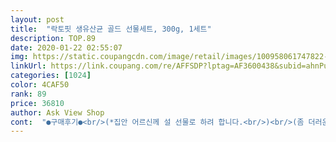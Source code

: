 ```yaml
---
layout: post 
title:  "락토핏 생유산균 골드 선물세트, 300g, 1세트" 
description: TOP.89 
date: 2020-01-22 02:55:07 
img: https://static.coupangcdn.com/image/retail/images/100958061747822-55c08cf0-9a9f-45ea-80c1-217f89be1252.jpg 
linkUrl: https://link.coupang.com/re/AFFSDP?lptag=AF3600438&subid=ahnPublicAsk&pageKey=35632925&itemId=132202797&vendorItemId=3277417796&traceid=V0-113-b19449b8bff03498 
categories: [1024] 
color: 4CAF50 
rank: 89 
price: 36810 
author: Ask View Shop 
cont:  "●구매후기●<br/>(*집안 어르신께 설 선물로 하려 합니다.<br/>)<br/>(좀 더러운 얘기지만 정확한 정보전달을 위해... <br/>^^;)<br/><br/> -<br/>3상자가 들어있드라고요<br/>4~5일을 화장실을 못가니 환장하겠더라구요.<br/><br/>가격도 부담스럽지 않고 요즘에 워낙 명절에 보내는 선물세트가 한정되었는데 (견과세트.<br/>.<br/>샴푸세트.<br/>.<br/> 참치세트등등)<br/>가스 배출을 .<br/>.<br/>(ㅋㅋㅋ) 원할하게 해주는지 더부룩하게 많이 줄었어요<br/>가족중에  한분이  직장암  초기  진단을  받으시고  수술후  회복  중이신데  무엇을  사다드릴까  고민하다가  전인화가  선전하는  종근당건강  생유산균  골드  락토핏  선물세트를  구매하게  되었습니다.<br/>  아무쪼록  회복  하시는데  조금이나마  도움이  되었으면  좋겠네요.<br/>  이거  드시고  건강하게  예전에  밝은  모습으로  돌아오시길  간절히  기도  합니다.<br/>  인체면역세포의  약 60%가  장에  존재한다고  하네요  즉  장이  건강해야  몸이  건강하다고  하네요  나이가  들수록  유해균의  비율이  높아지므로  지속적으로  유산균을  섭취하여  장내  유익균의  수를  늘려  주는것이  장건강에  도움이  된다고  하네요.<br/>  이런분들  꼭  드세요.<br/>  장건강에  중요성을  다시한번  느끼게  되네요.<br/>  배변활동이  원활하지  않고  항상  배가  더부룩하거나  장  건강이  걱정되거나  장시간  의자에  앉아서  생활하는  직장인, 학생,  그리고  예민한  장을가진  유아, 어린이  또한  장내  유산균이  감소하는  어르신들에게  규칙적인  배변활동을  할수있도록  도움을  준다고  하네요.<br/>  2000mg/50개입/3개  1일1회, 1회1포씩  섭취  합니다.<br/><br/>거짓말 1도 안하고 습관성 대장염을 1년 반 동안 달고 살았습니다.<br/><br/>그때 깨달았습니다.<br/> 유산균은 저같은 사람에겐 아무소용 없다는 걸... <br/><br/>그러다  and lt;종근당 락토핏 생유산균 골드 and gt;를 알게 되었고 바로 구입했어요.<br/><br/>그러다 작년에 친구에게 G** 유산균을 선물받아 먹었어요.<br/><br/>그러다 직구로 구매한 유산균이 생각나서 먹었더니... <br/> 응? 설사는 안하는데 변비가 생기더라구요.<br/><br/>그러다 찬찬히 되짚어 봤는데, 배에 가스가 거의 안차고 있었더라구요.<br/><br/>그렇게 시간이 흘러 바로 지난달!<br/>그렇게 전 계속 변비에 시달리며 살았드랬죠.<br/><br/>그전에도 유산균 먹었지만 맛이없으니까 안 먹어지는 종근당 유산균은 맛이있어서<br/>꽤 고가여서 그만큼 효과를 기대하고 있었는데, 한달치 복용했지만 역시나 효과는 없었네요.<br/><br/>꾸르륵 소리라든지~ 속방구라든지~ 잊은지 오래... <br/><br/>너~무 오래 증세가 유지되다 보니 습관성 대장염으로 이어졌죠.<br/><br/>들어갈땐 멀쩡히 걸어 들어갔다가 나올 땐 다리 절며 나왔거든요.<br/><br/>맛은 포도맛이나는 아기 분유같아요 .<br/>.<br/> 하튼 비리거나 하지 않아요 물없이 그냥 가루채먹어도 달달하니 맛있어여 .<br/>.<br/><br/>맛있어서 한포 더먹고 싶은게 탈이지만요 .<br/>.<br/><br/>먹어도 효과가 없으면 그냥 간식먹었다~ 생각하려고 일부러 맛있는 유산균을 검색했답니다.<br/> ㅋㅋ<br/>물론 무엇이든 개인차가 있기 마련이라 효과 없는 분들도 계시겠죠.<br/><br/>배변활동의 차이는 그렇게 모르겠어요 그래서 종근당유산균을 참 많이 이용하고 있는데<br/>변비는 심했을지언정 설사는 어지간하면 안했었는데, 스트레스를 엄청나게 받을 만한 일이 있은 후 지속적인 장염에 시달렸어요.<br/><br/>변비도 변비지만 배에 가스가 늘 차니깐 배에서 벼락치는 소리며<br/>변의 묽기 정도가 달라요.<br/><br/>볼 일만 잘봐도 큰 기쁨을 얻는구나~ ㅜㅜ<br/>상자안에는  10개씩 비닐포장해서 총 50개의 유산균이 있어요<br/>선물세트도 나와서  친정엄마에게 선물해줬어요 좋은거 같이 나눠야 할거같아서요<br/>심한경우 한달에 보름이상을 먹으면 바로 설사하고... <br/>반복... <br/><br/>아! 변화가 또 있어요.<br/><br/>앉아 있는 사무직이디보니까 항상 배가 소화가 안되서 장염에 자주 걸렸는데<br/>알러지가 올라올떄는 하루에 2포로 평소보다 더 좀 많인 먹긴하구요<br/>알처럼 먹는것도 있고 포도 있지만 일단 맛이 좋아햐하는거같아요<br/>약 3년 전, 변비에 힘겨워 하던 중 지인 추천으로 유명한 유산균을 직구로 구매해 먹었어요.<br/><br/>어느순간 피곤하면 피부에 알러지처럼 두드러기가 나서<br/>예전엔 화장실 한번 들어갔다하면 30분은 기본인데다,<br/>올라와도 예전에는 4~5일 같은데 한 2~3일이면 가라앉아요<br/>왜 이 변화를 늦게 깨달았는지!<br/>외부로 발산 못하는 가스가 속에서 터지니(속방구라고 하죠?) 이런 소리에 민망해서 값을 더 치르고 1인실을 이용합니다.<br/><br/>외출할 일이 있으면 쫄쫄 굶고 나갔어요.<br/><br/>우리나라  1등  유산균  업체인  종근당건강에서  만들어서  더욱  믿음이  가네요.<br/><br/>우연이겠거니 했는데 한 며칠 계~속 이러더라구요.<br/><br/>원래 변비가 심한편입니다.<br/><br/>유산균 먹기 전엔 딱딱했는데 지금은 좀 묽은감이 있지만 그래도 부드럽습니다.<br/><br/>유산균을 먹어도 늘 변비는 달고 살았습니다.<br/> (효과가 없어서 복용 중지함.<br/>)<br/>유산균을 선물해보는것도 나쁘지않을거같아요.<br/>.<br/><br/>유산균이 저에게 소용없다는 걸 알았지만 지푸라기라도 잡는 심정으로 유산균을 구매했어요.<br/><br/>이 기쁨이란!<br/>인지 못하고 있었는데, 집 외엔 큰 볼일을 아예 못보던 제가 밖에서, 그것도 짧은 시간에 용변을 보고 나오다 깨달았습니다.<br/><br/>정해진 복용용량은 하루 1포예요.<br/><br/>제가 굳이 상세히 후기를 작성한 이유는 정말! 효과를 봤기 때문입니다.<br/><br/>지난달 부터 독서실을 다니게 되었어요.<br/><br/>직장다닐 땐 어쩔 수 없었지만 직장 그만두고 나서는 웬만하면 외출을 안했을 정도... <br/><br/>진심으로 기대 1도 안했네요.<br/> 너무 맛있어서... <br/><br/>차라리 설사가 나은건가 싶을 정도였답니다.<br/><br/>평소에 한상자씩 주문했는데 선물세트로 하니까<br/>피부에는 유산균 좋다고 해서 유산균 주문을 했어요 시중에 유산균 많은데<br/>하루한포 꾸준히 먹으니까 일단 피부알러지가 안올라오지는않지만<br/>하지만 워낙에 조용한 독서실이다 보니 1인실이 무슨 소용있겠어요.<br/> 소리는 울려퍼져 나갑디다~ 휴... <br/><br/>하지만 이젠 5분이면 됩니다.<br/> 그것도 시워~언 하게요.<br/><br/>하지만 저는 변비에 지독히 시달린지라 아침, 밤으로 하루 총 2포를 먹고있어요.<br/><br/>하지만 저의 후기가 도움이 되시길 바라며... <br/><br/>현재 복용한지 3주차 지나고 있어요.<br/><br/>효과 장담 못하겠으니 맛으로 밀어 붙이겠단건가~라고 생각한,,,<br/>효과는 2주차 부터 나타나더라구요.<br/><br/>효과를 기대하고 꾸준히 먹었는데 저에겐 효과가 없더군요.<br/><br/>휴대하기  편한  포장형태로  가족이나  가까운  지인에게  선물하면  좋은듯  하네요.<br/><br/>(*집안 어르신께 설 선물로 하려 합니다.<br/>)<br/>(좀 더러운 얘기지만 정확한 정보전달을 위해... <br/>^^;)<br/><br/> -<br/>3상자가 들어있드라고요<br/>4~5일을 화장실을 못가니 환장하겠더라구요.<br/><br/>가격도 부담스럽지 않고 요즘에 워낙 명절에 보내는 선물세트가 한정되었는데 (견과세트.<br/>.<br/>샴푸세트.<br/>.<br/> 참치세트등등)<br/>가스 배출을 .<br/>.<br/>(ㅋㅋㅋ) 원할하게 해주는지 더부룩하게 많이 줄었어요<br/>가족중에  한분이  직장암  초기  진단을  받으시고  수술후  회복  중이신데  무엇을  사다드릴까  고민하다가  전인화가  선전하는  종근당건강  생유산균  골드  락토핏  선물세트를  구매하게  되었습니다.<br/>  아무쪼록  회복  하시는데  조금이나마  도움이  되었으면  좋겠네요.<br/>  이거  드시고  건강하게  예전에  밝은  모습으로  돌아오시길  간절히  기도  합니다.<br/>  인체면역세포의  약 60%가  장에  존재한다고  하네요  즉  장이  건강해야  몸이  건강하다고  하네요  나이가  들수록  유해균의  비율이  높아지므로  지속적으로  유산균을  섭취하여  장내  유익균의  수를  늘려  주는것이  장건강에  도움이  된다고  하네요.<br/>  이런분들  꼭  드세요.<br/>  장건강에  중요성을  다시한번  느끼게  되네요.<br/>  배변활동이  원활하지  않고  항상  배가  더부룩하거나  장  건강이  걱정되거나  장시간  의자에  앉아서  생활하는  직장인, 학생,  그리고  예민한  장을가진  유아, 어린이  또한  장내  유산균이  감소하는  어르신들에게  규칙적인  배변활동을  할수있도록  도움을  준다고  하네요.<br/>  2000mg/50개입/3개  1일1회, 1회1포씩  섭취  합니다.<br/><br/>거짓말 1도 안하고 습관성 대장염을 1년 반 동안 달고 살았습니다.<br/><br/>그때 깨달았습니다.<br/> 유산균은 저같은 사람에겐 아무소용 없다는 걸... <br/><br/>그러다  and lt;종근당 락토핏 생유산균 골드 and gt;를 알게 되었고 바로 구입했어요.<br/><br/>그러다 작년에 친구에게 G** 유산균을 선물받아 먹었어요.<br/><br/>그러다 직구로 구매한 유산균이 생각나서 먹었더니... <br/> 응? 설사는 안하는데 변비가 생기더라구요.<br/><br/>그러다 찬찬히 되짚어 봤는데, 배에 가스가 거의 안차고 있었더라구요.<br/><br/>그렇게 시간이 흘러 바로 지난달!<br/>그렇게 전 계속 변비에 시달리며 살았드랬죠.<br/><br/>그전에도 유산균 먹었지만 맛이없으니까 안 먹어지는 종근당 유산균은 맛이있어서<br/>꽤 고가여서 그만큼 효과를 기대하고 있었는데, 한달치 복용했지만 역시나 효과는 없었네요.<br/><br/>꾸르륵 소리라든지~ 속방구라든지~ 잊은지 오래... <br/><br/>너~무 오래 증세가 유지되다 보니 습관성 대장염으로 이어졌죠.<br/><br/>들어갈땐 멀쩡히 걸어 들어갔다가 나올 땐 다리 절며 나왔거든요.<br/><br/>맛은 포도맛이나는 아기 분유같아요 .<br/>.<br/> 하튼 비리거나 하지 않아요 물없이 그냥 가루채먹어도 달달하니 맛있어여 .<br/>.<br/><br/>맛있어서 한포 더먹고 싶은게 탈이지만요 .<br/>.<br/><br/>먹어도 효과가 없으면 그냥 간식먹었다~ 생각하려고 일부러 맛있는 유산균을 검색했답니다.<br/> ㅋㅋ<br/>물론 무엇이든 개인차가 있기 마련이라 효과 없는 분들도 계시겠죠.<br/><br/>배변활동의 차이는 그렇게 모르겠어요 그래서 종근당유산균을 참 많이 이용하고 있는데<br/>변비는 심했을지언정 설사는 어지간하면 안했었는데, 스트레스를 엄청나게 받을 만한 일이 있은 후 지속적인 장염에 시달렸어요.<br/><br/>변비도 변비지만 배에 가스가 늘 차니깐 배에서 벼락치는 소리며<br/>변의 묽기 정도가 달라요.<br/><br/>볼 일만 잘봐도 큰 기쁨을 얻는구나~ ㅜㅜ<br/>상자안에는  10개씩 비닐포장해서 총 50개의 유산균이 있어요<br/>선물세트도 나와서  친정엄마에게 선물해줬어요 좋은거 같이 나눠야 할거같아서요<br/>심한경우 한달에 보름이상을 먹으면 바로 설사하고... <br/>반복... <br/><br/>아! 변화가 또 있어요.<br/><br/>앉아 있는 사무직이디보니까 항상 배가 소화가 안되서 장염에 자주 걸렸는데<br/>알러지가 올라올떄는 하루에 2포로 평소보다 더 좀 많인 먹긴하구요<br/>알처럼 먹는것도 있고 포도 있지만 일단 맛이 좋아햐하는거같아요<br/>약 3년 전, 변비에 힘겨워 하던 중 지인 추천으로 유명한 유산균을 직구로 구매해 먹었어요.<br/><br/>어느순간 피곤하면 피부에 알러지처럼 두드러기가 나서<br/>예전엔 화장실 한번 들어갔다하면 30분은 기본인데다,<br/>올라와도 예전에는 4~5일 같은데 한 2~3일이면 가라앉아요<br/>왜 이 변화를 늦게 깨달았는지!<br/>외부로 발산 못하는 가스가 속에서 터지니(속방구라고 하죠?) 이런 소리에 민망해서 값을 더 치르고 1인실을 이용합니다.<br/><br/>외출할 일이 있으면 쫄쫄 굶고 나갔어요.<br/><br/>우리나라  1등  유산균  업체인  종근당건강에서  만들어서  더욱  믿음이  가네요.<br/><br/>우연이겠거니 했는데 한 며칠 계~속 이러더라구요.<br/><br/>원래 변비가 심한편입니다.<br/><br/>유산균 먹기 전엔 딱딱했는데 지금은 좀 묽은감이 있지만 그래도 부드럽습니다.<br/><br/>유산균을 먹어도 늘 변비는 달고 살았습니다.<br/> (효과가 없어서 복용 중지함.<br/>)<br/>유산균을 선물해보는것도 나쁘지않을거같아요.<br/>.<br/><br/>유산균이 저에게 소용없다는 걸 알았지만 지푸라기라도 잡는 심정으로 유산균을 구매했어요.<br/><br/>이 기쁨이란!<br/>인지 못하고 있었는데, 집 외엔 큰 볼일을 아예 못보던 제가 밖에서, 그것도 짧은 시간에 용변을 보고 나오다 깨달았습니다.<br/><br/>정해진 복용용량은 하루 1포예요.<br/><br/>제가 굳이 상세히 후기를 작성한 이유는 정말! 효과를 봤기 때문입니다.<br/><br/>지난달 부터 독서실을 다니게 되었어요.<br/><br/>직장다닐 땐 어쩔 수 없었지만 직장 그만두고 나서는 웬만하면 외출을 안했을 정도... <br/><br/>진심으로 기대 1도 안했네요.<br/> 너무 맛있어서... <br/><br/>차라리 설사가 나은건가 싶을 정도였답니다.<br/><br/>평소에 한상자씩 주문했는데 선물세트로 하니까<br/>피부에는 유산균 좋다고 해서 유산균 주문을 했어요 시중에 유산균 많은데<br/>하루한포 꾸준히 먹으니까 일단 피부알러지가 안올라오지는않지만<br/>하지만 워낙에 조용한 독서실이다 보니 1인실이 무슨 소용있겠어요.<br/> 소리는 울려퍼져 나갑디다~ 휴... <br/><br/>하지만 이젠 5분이면 됩니다.<br/> 그것도 시워~언 하게요.<br/><br/>하지만 저는 변비에 지독히 시달린지라 아침, 밤으로 하루 총 2포를 먹고있어요.<br/><br/>하지만 저의 후기가 도움이 되시길 바라며... <br/><br/>현재 복용한지 3주차 지나고 있어요.<br/><br/>효과 장담 못하겠으니 맛으로 밀어 붙이겠단건가~라고 생각한,,,<br/>효과는 2주차 부터 나타나더라구요.<br/><br/>효과를 기대하고 꾸준히 먹었는데 저에겐 효과가 없더군요.<br/><br/>휴대하기  편한  포장형태로  가족이나  가까운  지인에게  선물하면  좋은듯  하네요.<br/><br/>" 
---
```

